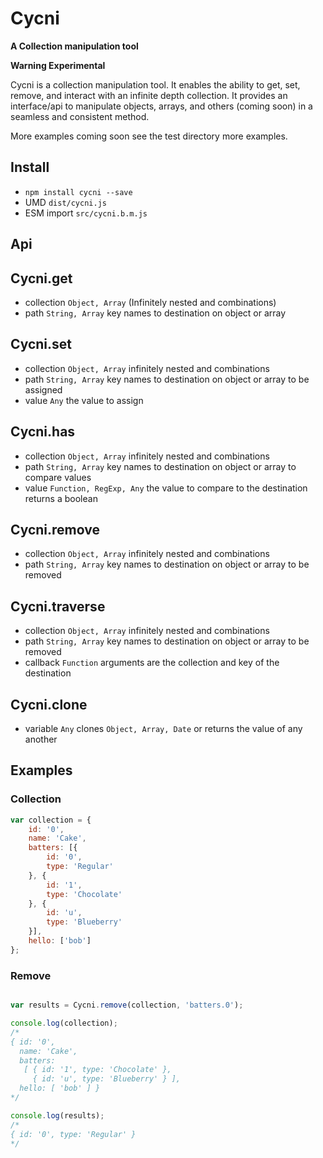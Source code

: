 # Cycni
**A Collection manipulation tool**

**Warning Experimental**

Cycni is a collection manipulation tool. It enables the ability to get, set, remove, and interact with an infinite depth collection. It provides an interface/api to manipulate objects, arrays, and others (coming soon) in a seamless and consistent method.

More examples coming soon see the test directory more examples.

## Install
- `npm install cycni --save`
- UMD `dist/cycni.js`
- ESM import `src/cycni.b.m.js`


## Api

## Cycni.get
- collection `Object, Array` (Infinitely nested and combinations)
- path `String, Array` key names to destination on object or array


## Cycni.set
- collection `Object, Array` infinitely nested and combinations
- path `String, Array` key names to destination on object or array to be assigned
- value `Any` the value to assign

## Cycni.has
- collection `Object, Array` infinitely nested and combinations
- path `String, Array` key names to destination on object or array to compare values
- value `Function, RegExp, Any` the value to compare to the destination returns a boolean

## Cycni.remove
- collection `Object, Array` infinitely nested and combinations
- path `String, Array` key names to destination on object or array to be removed

## Cycni.traverse
- collection `Object, Array` infinitely nested and combinations
- path `String, Array` key names to destination on object or array to be removed
- callback `Function` arguments are the collection and key of the destination

## Cycni.clone
- variable `Any` clones `Object, Array, Date` or returns the value of any another


## Examples

### Collection
```JavaScript
var collection = {
	id: '0',
	name: 'Cake',
	batters: [{
		id: '0',
		type: 'Regular'
	}, {
		id: '1',
		type: 'Chocolate'
	}, {
		id: 'u',
		type: 'Blueberry'
	}],
	hello: ['bob']
};
```

### Remove
```JavaScript

var results = Cycni.remove(collection, 'batters.0');

console.log(collection);
/*
{ id: '0',
  name: 'Cake',
  batters:
   [ { id: '1', type: 'Chocolate' },
     { id: 'u', type: 'Blueberry' } ],
  hello: [ 'bob' ] }
*/

console.log(results);
/*
{ id: '0', type: 'Regular' }
*/

```
